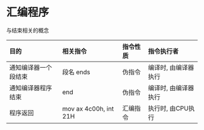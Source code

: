 # 汇编程序

与结束相关的概念

|目的|相关指令|指令性质|指令执行者|
|:---|:---|:---|:---|
|通知编译器一个段结束|段名 ends|伪指令|编译时, 由编译器执行|
|通知编译器程序结束|end|伪指令|编译时, 由编译器执行|
|程序返回|mov ax 4c00h, int 21H|汇编指令|执行时, 由CPU执行|